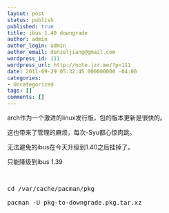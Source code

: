 ```yaml
---
layout: post
status: publish
published: true
title: ibus 1.40 downgrade
author: admin
author_login: admin
author_email: denzeljiang@gmail.com
wordpress_id: 111
wordpress_url: http://note.jzr.me/?p=111
date: 2011-09-29 05:32:45.000000000 -04:00
categories:
- Uncategorized
tags: []
comments: []
---
```


arch作为一个激进的linux发行版，包的版本更新是很快的。

这也带来了管理的麻烦，每次-Syu都心惊肉跳。

无法避免的ibus在今天升级到1.40之后挂掉了。

只能降级到ibus 1.39

&nbsp;
<pre class="brush:shell">cd /var/cache/pacman/pkg

pacman -U pkg-to-downgrade.pkg.tar.xz</pre>
